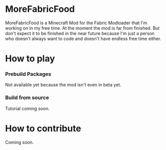 <h1>MoreFabricFood</h1>
MoreFabricFood is a Minecraft Mod for the Fabric Modloader that I'm working on in my free time. At the moment the mod is far from finished. But don't expect it to be finished in the near future because I'm just a person who doesn't always want to code and doesn't have endless free time either.

<h1>How to play</h1>
<h3>Prebuild Packages</h3>
Not available yet because the mod isn't even in beta yet.
<h3>Build from source</h3>
Tutorial coming soon.

<h1>How to contribute</h1>
Coming soon.
